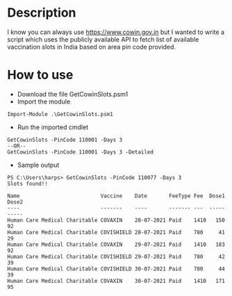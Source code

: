 # Description
I know you can always use https://www.cowin.gov.in but I wanted to write a script which uses the publicly available API to fetch list of available vaccination slots in India based on area pin code provided.

# How to use
- Download the file GetCowinSlots.psm1
- Import the module
```
Import-Module .\GetCowinSlots.psm1
```
- Run the imported cmdlet
```
GetCowinSlots -PinCode 110001 -Days 3
--OR--
GetCowinSlots -PinCode 110001 -Days 3 -Detailed
```
- Sample output
```
PS C:\Users\harps> GetCowinSlots -PinCode 110077 -Days 3
Slots found!!

Name                          Vaccine    Date       FeeType Fee  Dose1 Dose2
----                          -------    ----       ------- ---  ----- -----
Human Care Medical Charitable COVAXIN    28-07-2021 Paid    1410   150    92
Human Care Medical Charitable COVISHIELD 28-07-2021 Paid    780     41    29
Human Care Medical Charitable COVAXIN    29-07-2021 Paid    1410   183    92
Human Care Medical Charitable COVISHIELD 29-07-2021 Paid    780     42    39
Human Care Medical Charitable COVISHIELD 30-07-2021 Paid    780     44    39
Human Care Medical Charitable COVAXIN    30-07-2021 Paid    1410   171    95
```
